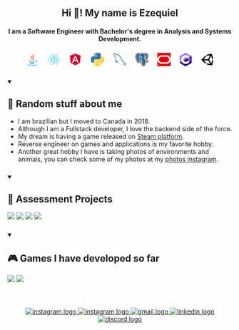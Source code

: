 <h2 align="center">Hi 👋! My name is Ezequiel</h2>

<h4 align="center">I am a Software Engineer with Bachelor's degree in Analysis and Systems Development.</h4>

###

<div align="center">
    <a target="_blank" href="https://www.java.com/en/"><img height="30" src="https://raw.githubusercontent.com/eskielsantana/eskielsantana/master/icons/java-original.svg" alt="java logo" /></a>
    <img width="12" />
    <a target="_blank" href="https://react.dev"><img height="30" src="https://raw.githubusercontent.com/eskielsantana/eskielsantana/master/icons/react.svg" alt="react logo" /></a>
    <img width="12" />
    <a target="_blank" href="https://angular.io/"><img height="30" src="https://raw.githubusercontent.com/eskielsantana/eskielsantana/master/icons/file-type-angular.svg" alt="angular logo" /></a>
    <img width="12" />
    <a target="_blank" href="https://www.python.org/"><img height="30" src="https://raw.githubusercontent.com/eskielsantana/eskielsantana/master/icons/python.svg" alt="python logo" /></a>
    <img width="12" />
    <a target="_blank" href="https://www.mysql.com"><img height="30" src="https://raw.githubusercontent.com/eskielsantana/eskielsantana/master/icons/mysql-icon.svg" alt="html5 logo" /></a>
    <img width="12" />
    <a target="_blank" href="https://www.postgresql.org/"><img height="30" src="https://raw.githubusercontent.com/eskielsantana/eskielsantana/master/icons/postgresql.svg" alt="postgresql logo" /></a>
    <img width="12" />
    <a target="_blank" href="https://www.oracle.com/ca-en/database"><img height="30" src="https://raw.githubusercontent.com/eskielsantana/eskielsantana/master/icons/oracle-icon.svg" alt="oracle logo" /></a>
    <img width="12" />
    <a target="_blank" href="https://learn.microsoft.com/en-us/dotnet/csharp/"><img height="30" src="https://raw.githubusercontent.com/eskielsantana/eskielsantana/master/icons/csharp.svg" alt="csharp logo" /></a>
    <img width="12" />
    <a target="_blank" href="https://unity.com/"><img height="30" src="https://raw.githubusercontent.com/eskielsantana/eskielsantana/master/icons/unity3d.svg" alt="unity3d logo" /></a>
</div>

###

<details open> 
  <summary><h2>🧠 Random stuff about me</h2></summary>
    <ul>
        <li>I am brazilian but I moved to Canada in 2018.</li>
        <li>Although I am a Fullstack developer, I love the backend side of the force.</li>
        <li>My dream is having a game released on <a target="_blank" href="https://store.steampowered.com/">Steam platform</a>.</li>
        <li>Reverse engineer on games and applications is my favorite hobby.</li>
        <li>Another great hobby I have is taking photos of environments and animals, you can check some of my photos at my <a target="_blank" href="https://www.instagram.com/fotos_vitoriaandezequiel/">photos instagram</a>.</li>
    </ul>
</details>

###

<details open> 
  <summary><h2>📝 Assessment Projects</h2></summary>
  <p align="left">
    <a target="_blank" href="https://github.com/eskielsantana/Clariti-Hiring-Java"><img width="278" src="https://github-readme-stats.vercel.app/api/pin?username=eskielsantana&repo=Clariti-Hiring-Java&title_color=fff&icon_color=f9f9f9&text_color=9f9f9f&bg_color=151515"></a>
    <a target="_blank" href="https://github.com/eskielsantana/Hootsuite-Hiring-Java"><img width="278" src="https://github-readme-stats.vercel.app/api/pin?username=eskielsantana&repo=Hootsuite-Hiring-Java&title_color=fff&icon_color=f9f9f9&text_color=9f9f9f&bg_color=151515"></a>
    <a target="_blank" href="https://github.com/eskielsantana/Enrich-Hiring-Java"><img width="278" src="https://github-readme-stats.vercel.app/api/pin?username=eskielsantana&repo=Enrich-Hiring-Java&title_color=fff&icon_color=f9f9f9&text_color=9f9f9f&bg_color=151515"></a>
    <a target="_blank" href="https://github.com/eskielsantana/Vitruvi-Hiring-Angular"><img width="278" src="https://github-readme-stats.vercel.app/api/pin?username=eskielsantana&repo=Vitruvi-Hiring-Angular&title_color=fff&icon_color=f9f9f9&text_color=9f9f9f&bg_color=151515"></a>
  </p>
</details>

###

<details open> 
  <summary><h2>🎮 Games I have developed so far</h2></summary>
  <p align="left">
    <a target="_blank" href="https://github.com/eskielsantana/idlegame"><img width="278" src="https://github-readme-stats.vercel.app/api/pin?username=eskielsantana&repo=idlegame&title_color=fff&icon_color=f9f9f9&text_color=9f9f9f&bg_color=151515"></a>
    <a target="_blank" href="https://github.com/eskielsantana/puzzlegame"><img width="278" src="https://github-readme-stats.vercel.app/api/pin?username=eskielsantana&repo=puzzlegame&title_color=fff&icon_color=f9f9f9&text_color=9f9f9f&bg_color=151515"></a>
  </p>
</details>

###
<br clear="both">

<p align="center">
    <a target="_blank" href="https://eskiel.ca/">
        <img src="https://img.shields.io/static/v1?message=Portfolio&logo=codementor&label=&color=833AB4&logoColor=white&labelColor=&style=for-the-badge" height="35" alt="instagram logo"/>
    </a>
    <a target="_blank" href="https://www.instagram.com/eskielsantana/">
        <img src="https://img.shields.io/static/v1?message=Instagram&logo=instagram&label=&color=C13584&logoColor=white&labelColor=&style=for-the-badge" height="35" alt="instagram logo"/>
    </a>
    <a target="_blank" href="mailto:eskielsantana@gmail.com">
        <img src="https://img.shields.io/static/v1?message=Gmail&logo=gmail&label=&color=D14836&logoColor=white&labelColor=&style=for-the-badge" height="35" alt="gmail logo"/>
    </a>
    <a target="_blank" href="https://www.linkedin.com/in/ezequiel-santana/">
        <img src="https://img.shields.io/static/v1?message=LinkedIn&logo=linkedin&label=&color=0077B5&logoColor=white&labelColor=&style=for-the-badge" height="35" alt="linkedin logo"/>
    </a>
    <a target="_blank" href="https://discordapp.com/users/353374992857038849">
        <img src="https://img.shields.io/static/v1?message=Discord&logo=discord&label=&color=7289DA&logoColor=white&labelColor=&style=for-the-badge" height="35" alt="discord logo"/>
    </a>
</p>

###